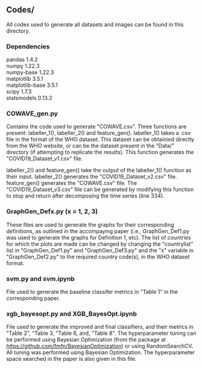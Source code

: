 ## **Codes/** ##
All codes used to generate all datasets and images can be found in this directory.
### **Dependencies** ###
pandas                    1.4.2 <br/>
numpy                     1.22.3 <br/>
numpy-base                1.22.3 <br/>
matplotlib                3.5.1 <br/>
matplotlib-base           3.5.1 <br/>
scipy                     1.7.3 <br/>
statsmodels               0.13.2 <br/>
### **COWAVE_gen.py** ###
Contains the code used to generate "COWAVE.csv". Three functions are present: labeller_1(), labeller_2() and feature_gen(). labeller_1() takes a .csv file in the format of the WHO dataset. This dataset can be obtainied directly from the WHO website, or can be the dataset present in the "Data/" directory (if attempting to replicate the results). This function generates the "COVID19_Dataset_v1.csv" file.

labeller_2() and feature_gen() take the output of the labeller_1() function as their input. labeller_2() generates the "COVID19_Dataset_v2.csv" file. feature_gen() generates the "COWAVE.csv" file. The "COVID19_Dataset_v3.csv" file can be generated by modifying this function to stop and return after decomposing the time series (line 334).
### **GraphGen_Defx.py** (x = 1, 2, 3) ###
These files are used to generate the graphs for their corresponding definitions, as outlined in the accompaying paper (i.e., GraphGen_Def1.py was used to generate the graphs for Definition 1, etc). The list of countries for which the plots are made can be changed by changing the "countrylist" list in "GraphGen_Def1.py" and "GraphGen_Def3.py" and the "x" variable in "GraphGen_Def2.py" to the required country code(s), in the WHO dataset format.
### **svm.py** and **svm.ipynb** ###
File used to generate the baseline classifer metrics in "Table 1" in the corresponding paper.
### **xgb_bayesopt.py** and **XGB_BayesOpt.ipynb** ###
File used to generate the improved and final classifiers, and their metrics in "Table 2", "Table 3, "Table 6, and, "Table 8". The hyperparameter tuning can be performed using Bayesian Optimization (from the package at https://github.com/fmfn/BayesianOptimization) or using RandomSearchCV. All tuning was performed using Bayesian Optimization. The hyperparameter space searched in the paper is also given in this file.
